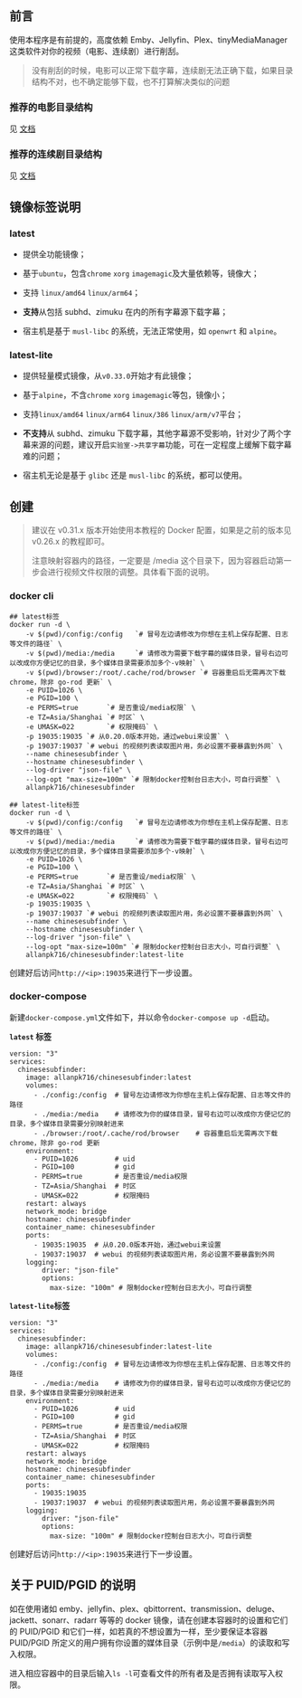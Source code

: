 ## 前言

使用本程序是有前提的，高度依赖 Emby、Jellyfin、Plex、tinyMediaManager 这类软件对你的视频（电影、连续剧）进行削刮。

> 没有削刮的时候，电影可以正常下载字幕，连续剧无法正确下载，如果目录结构不对，也不确定能够下载，也不打算解决类似的问题

### 推荐的电影目录结构

见 [文档](https://github.com/allanpk716/ChineseSubFinder/blob/docs/DesignFile/%E7%94%B5%E5%BD%B1%E7%9A%84%E6%8E%A8%E8%8D%90%E7%9B%AE%E5%BD%95%E7%BB%93%E6%9E%84.md)

### 推荐的连续剧目录结构

见 [文档](https://github.com/allanpk716/ChineseSubFinder/blob/docs/DesignFile/%E8%BF%9E%E7%BB%AD%E5%89%A7%E7%9B%AE%E5%BD%95%E7%BB%93%E6%9E%84%E8%A6%81%E6%B1%82.md)

## 镜像标签说明

### latest

- 提供全功能镜像；

- 基于`ubuntu`，包含`chrome` `xorg` `imagemagic`及大量依赖等，镜像大；

- 支持 `linux/amd64` `linux/arm64`；

- **支持**从包括 subhd、zimuku 在内的所有字幕源下载字幕；

- 宿主机是基于 `musl-libc` 的系统，无法正常使用，如 `openwrt` 和 `alpine`。

### latest-lite

- 提供轻量模式镜像，从`v0.33.0`开始才有此镜像；

- 基于`alpine`，不含`chrome` `xorg` `imagemagic`等包，镜像小；

- 支持`linux/amd64` `linux/arm64` `linux/386` `linux/arm/v7`平台；

- **不支持**从 subhd、zimuku 下载字幕，其他字幕源不受影响，针对少了两个字幕来源的问题，建议开启`实验室->共享字幕`功能，可在一定程度上缓解下载字幕难的问题；

- 宿主机无论是基于 `glibc` 还是 `musl-libc` 的系统，都可以使用。

## 创建

> 建议在 v0.31.x 版本开始使用本教程的 Docker 配置，如果是之前的版本见 v0.26.x 的教程即可。
> 
> 注意映射容器内的路径，一定要是 /media 这个目录下，因为容器启动第一步会进行视频文件权限的调整。具体看下面的说明。

### docker cli

```
## latest标签
docker run -d \
    -v $(pwd)/config:/config   `# 冒号左边请修改为你想在主机上保存配置、日志等文件的路径` \
    -v $(pwd)/media:/media     `# 请修改为需要下载字幕的媒体目录，冒号右边可以改成你方便记忆的目录，多个媒体目录需要添加多个-v映射` \
    -v $(pwd)/browser:/root/.cache/rod/browser `# 容器重启后无需再次下载 chrome，除非 go-rod 更新` \
    -e PUID=1026 \
    -e PGID=100 \
    -e PERMS=true       `# 是否重设/media权限` \
    -e TZ=Asia/Shanghai `# 时区` \
    -e UMASK=022        `# 权限掩码` \
    -p 19035:19035 `# 从0.20.0版本开始，通过webui来设置` \
    -p 19037:19037 `# webui 的视频列表读取图片用，务必设置不要暴露到外网` \
    --name chinesesubfinder \
    --hostname chinesesubfinder \
    --log-driver "json-file" \
    --log-opt "max-size=100m" `# 限制docker控制台日志大小，可自行调整` \
    allanpk716/chinesesubfinder

## latest-lite标签
docker run -d \
    -v $(pwd)/config:/config   `# 冒号左边请修改为你想在主机上保存配置、日志等文件的路径` \
    -v $(pwd)/media:/media     `# 请修改为需要下载字幕的媒体目录，冒号右边可以改成你方便记忆的目录，多个媒体目录需要添加多个-v映射` \
    -e PUID=1026 \
    -e PGID=100 \
    -e PERMS=true       `# 是否重设/media权限` \
    -e TZ=Asia/Shanghai `# 时区` \
    -e UMASK=022        `# 权限掩码` \
    -p 19035:19035 \
    -p 19037:19037 `# webui 的视频列表读取图片用，务必设置不要暴露到外网` \
    --name chinesesubfinder \
    --hostname chinesesubfinder \
    --log-driver "json-file" \
    --log-opt "max-size=100m" `# 限制docker控制台日志大小，可自行调整` \
    allanpk716/chinesesubfinder:latest-lite
```

创建好后访问`http://<ip>:19035`来进行下一步设置。

### docker-compose

新建`docker-compose.yml`文件如下，并以命令`docker-compose up -d`启动。

**`latest` 标签**

```
version: "3"
services:
  chinesesubfinder:
    image: allanpk716/chinesesubfinder:latest
    volumes:
      - ./config:/config  # 冒号左边请修改为你想在主机上保存配置、日志等文件的路径
      - ./media:/media    # 请修改为你的媒体目录，冒号右边可以改成你方便记忆的目录，多个媒体目录需要分别映射进来
      - ./browser:/root/.cache/rod/browser    # 容器重启后无需再次下载 chrome，除非 go-rod 更新
    environment:
      - PUID=1026         # uid
      - PGID=100          # gid
      - PERMS=true        # 是否重设/media权限
      - TZ=Asia/Shanghai  # 时区
      - UMASK=022         # 权限掩码
    restart: always
    network_mode: bridge
    hostname: chinesesubfinder
    container_name: chinesesubfinder
    ports:
      - 19035:19035  # 从0.20.0版本开始，通过webui来设置
      - 19037:19037  # webui 的视频列表读取图片用，务必设置不要暴露到外网
    logging:
        driver: "json-file"
        options:
          max-size: "100m" # 限制docker控制台日志大小，可自行调整
```

**`latest-lite`标签**

```
version: "3"
services:
  chinesesubfinder:
    image: allanpk716/chinesesubfinder:latest-lite
    volumes:
      - ./config:/config  # 冒号左边请修改为你想在主机上保存配置、日志等文件的路径
      - ./media:/media    # 请修改为你的媒体目录，冒号右边可以改成你方便记忆的目录，多个媒体目录需要分别映射进来
    environment:
      - PUID=1026         # uid
      - PGID=100          # gid
      - PERMS=true        # 是否重设/media权限
      - TZ=Asia/Shanghai  # 时区
      - UMASK=022         # 权限掩码
    restart: always
    network_mode: bridge
    hostname: chinesesubfinder
    container_name: chinesesubfinder
    ports:
      - 19035:19035
      - 19037:19037  # webui 的视频列表读取图片用，务必设置不要暴露到外网
    logging:
        driver: "json-file"
        options:
          max-size: "100m" # 限制docker控制台日志大小，可自行调整
```

创建好后访问`http://<ip>:19035`来进行下一步设置。

## 关于 PUID/PGID 的说明

如在使用诸如 emby、jellyfin、plex、qbittorrent、transmission、deluge、jackett、sonarr、radarr 等等的 docker 镜像，请在创建本容器时的设置和它们的 PUID/PGID 和它们一样，如若真的不想设置为一样，至少要保证本容器 PUID/PGID 所定义的用户拥有你设置的媒体目录（示例中是`/media`）的读取和写入权限。

进入相应容器中的目录后输入`ls -l`可查看文件的所有者及是否拥有读取写入权限。
